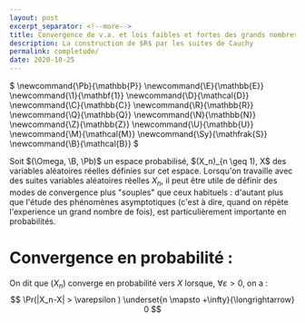 ```yaml
---
layout: post
excerpt_separator: <!--more-->
title: Convergence de v.a. et lois faibles et fortes des grands nombres
description: La construction de $R$ par les suites de Cauchy 
permalink: completude/
date: 2020-10-25
---
```

$
\newcommand{\Pb}{\mathbb{P}}
\newcommand{\E}{\mathbb{E}}
\newcommand{\1}{\mathbf{1}}
\newcommand{\D}{\mathcal{D}}
\newcommand{\C}{\mathbb{C}}
\newcommand{\R}{\mathbb{R}}
\newcommand{\Q}{\mathbb{Q}}
\newcommand{\N}{\mathbb{N}}
\newcommand{\Z}{\mathbb{Z}}
\newcommand{\U}{\mathbb{U}}
\newcommand{\M}{\mathcal{M}}
\newcommand{\Sy}{\mathfrak{S}}
\newcommand{\B}{\mathcal{B}}
$

Soit $(\Omega, \B, \Pb)$ un espace probabilisé, $(X_n)_{n \geq 1), X$ des variables aléatoires réelles définies sur cet espace.
Lorsqu'on travaille avec des suites variables aléatoires réelles $X_n$, il peut être utile de définir des modes de convergence plus "souples" que ceux habituels : d'autant plus que l'étude des phénomènes asymptotiques (c'est à dire, quand on répète l'experience un grand nombre de fois), est particulièrement importante en probabilités. 

# Convergence en probabilité :

On dit que $(X_n)$ converge en probabilité vers $X$ lorsque, $\forall \varepsilon > 0$, on a :
$$
  \Pr(|X_n-X| > \varepsilon ) \underset{n \mapsto +\infty}{\longrightarrow} 0
$$




